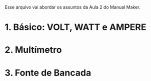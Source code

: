 Esse arquivo vai abordar os assuntos da Aula 2 do Manual Maker.

# 1. Básico: VOLT, WATT e AMPERE

# 2. Multímetro

# 3. Fonte de Bancada

